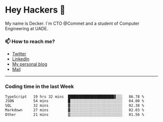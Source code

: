 # Hey Hackers 👋

My name is Decker. I`m CTO @Commet and a student of Computer Engineering at UADE.

### 📫 How to reach me?
- [Twitter](https://x.com/0xDecker) 
- [LinkedIn](https://www.linkedin.com/in/decker-urbano/) 
- [My personal blog](http://decker.sh) 
- [Mail](mailto:me@decker.sh)

---

### Coding time in the last Week

<!--START_SECTION:waka-->

```txt
TypeScript   19 hrs 32 mins  █████████████████████▓░░░   86.78 %
JSON         54 mins         █░░░░░░░░░░░░░░░░░░░░░░░░   04.00 %
SQL          32 mins         ▓░░░░░░░░░░░░░░░░░░░░░░░░   02.38 %
Markdown     27 mins         ▓░░░░░░░░░░░░░░░░░░░░░░░░   02.03 %
Other        21 mins         ▒░░░░░░░░░░░░░░░░░░░░░░░░   01.56 %
```

<!--END_SECTION:waka-->
